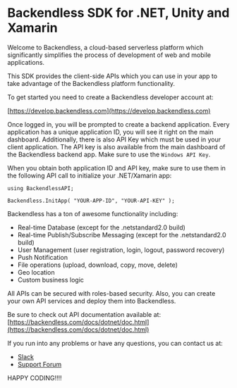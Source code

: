 # Backendless SDK for .NET, Unity and Xamarin

Welcome to Backendless, a cloud-based serverless platform which significantly simplifies the process of development of web and mobile applications.

This SDK provides the client-side APIs which you can use in your app to take advantage of the Backendless platform functionality.

To get started you need to create a Backendless developer account at:

[https://develop.backendless.com](https://develop.backendless.com)
                
Once logged in, you will be prompted to create a backend application. Every application has a unique application ID, you will see it right 
on the main dashboard. Additionally, there is also API Key which must be used in your client application. The API key is also available
from the main dashboard of the Backendless backend app. Make sure to use the `Windows API Key`. 

When you obtain both application ID and API key, make sure to use them in the following API call to initialize your .NET/Xamarin app:
```
using BackendlessAPI;

Backendless.InitApp( "YOUR-APP-ID", "YOUR-API-KEY" );
```
Backendless has a ton of awesome functionality including:
* Real-time Database (except for the .netstandard2.0 build)
* Real-time Publish/Subscribe Messaging (except for the .netstandard2.0 build)
* User Management (user registration, login, logout, password recovery)
* Push Notification
* File operations (upload, download, copy, move, delete)
* Geo location
* Custom business logic
 
All APIs can be secured with roles-based security. Also, you can create
your own API services and deploy them into Backendless.

Be sure to check out API documentation available at:
[https://backendless.com/docs/dotnet/doc.html](https://backendless.com/docs/dotnet/doc.html)

If you run into any problems or have any questions, you can contact us at:
* [Slack](http://slack.backendless.com)
* [Support Forum](http://support.backendless.com)
   
HAPPY CODING!!!!

